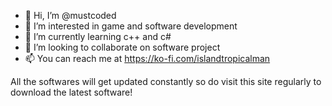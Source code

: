 - 👋 Hi, I’m @mustcoded
- 👀 I’m interested in game and software development
- 🌱 I’m currently learning c++ and c#
- 💞️ I’m looking to collaborate on software project
- 📫 You can reach me at https://ko-fi.com/islandtropicalman

All the softwares will get updated constantly so do visit this site regularly to download the latest software!

